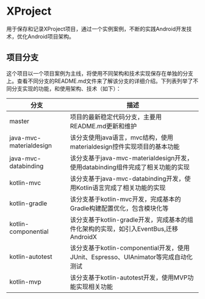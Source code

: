 # XProject
用于保存和记录XProject项目，通过一个实例案例，不断的实践Android开发技术，优化Android项目架构。

## 项目分支
这个项目以一个项目案例为主线，将使用不同架构和技术实现保存在单独的分支上。查看不同分支的README.md文件来了解该分支的详细介绍。下列表列举了不同分支实现的功能，和使用架构、技术（如下）：

| 分支        | 描述           |
| ------------- |------------- |
| master| 项目的最新稳定代码分支，主要用README.md更新和维护 |
| java-mvc-materialdesign| 该分支使用java语言，mvc结构，使用materialdesign控件实现项目的基本功能 |
| java-mvc-databinding| 该分支基于java-mvc-materialdesign开发，使用databinding组件完成了相关功能的实现 |
| kotlin-mvc| 该分支基于java-mvc-databinding开发，使用Kotlin语言完成了相关功能的实现 |
| kotlin-gradle| 该分支基于kotlin-mvc开发，完成基本的Gradle构建配置优化，包含模块化等 |
| kotlin-componential| 该分支基于kotlin-gradle开发，完成基本的组件化架构的实现，如引入EventBus,迁移AndroidX |
| kotlin-autotest| 该分支基于kotlin-componential开发，使用JUnit、Espresso、UIAnimator等完成自动化测试 |
| kotlin-mvp| 该分支基于kotlin-autotest开发，使用MVP功能实现相关功能 |
